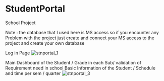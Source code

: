 # StudentPortal

School Project

Note : the database that I used here is MS access so if you encounter any Problem with the project just create and connect your MS access to the project and create your 
own database

Log in Page
![stnportal_1](https://user-images.githubusercontent.com/115217805/196251100-0e2083f7-2ba1-46e1-a632-c88ad7331d7c.png)

Main Dashboard of the Student / Grade in each Sub/ validation of Requirement need in school 
Basic Information of the Student / Schedule and time per sem / quarter
![stnportal_3](https://user-images.githubusercontent.com/115217805/196251143-5e388f39-24cd-4324-9ae9-419b991e889a.png)

